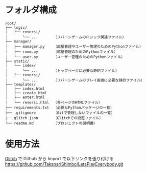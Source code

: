 # フォルダ構成

    root/   
    ├── logic/   
    │   └── reversi/   
    │       └── ...       （リバーシゲームのロジック関連ファイル）   
    ├── manager/   
    │   ├── manager.py    （部屋管理やユーザー管理のためのPythonファイル）   
    │   ├── room.py       （部屋管理のためのPythonファイル）   
    │   └── user.py       （ユーザー管理のためのPythonファイル）   
    ├── static/   
    │   └── index/   
    │       └── ...       （トップページに必要な静的ファイル）   
    │   └── reversi/   
    │       └── ...       （リバーシゲームのプレイ画面に必要な静的ファイル）   
    ├── templates/   
    │   ├── index.html   
    │   ├── create.html   
    │   ├── enter.html   
    │   └── reversi.html  （各ページのHTMLファイル）  
    ├── requirements.txt  （必要なPythonパッケージの一覧）   
    ├── .gitignore        （Gitで管理しないファイルの一覧）  
    ├── glitch.json       （Glitchでの設定ファイル）  
    └── readme.md         （プロジェクトの説明書）   


# 使用方法

[Glitch](https://glitch.com/) で Github から Import で以下リンクを張り付ける
https://github.com/TakanariShimbo/LetsPlayEverybody.git
